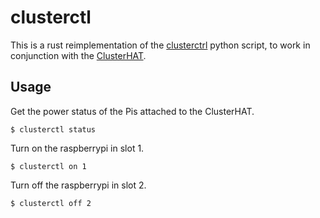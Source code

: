 # clusterctl

This is a rust reimplementation of the [clusterctrl][clusterctrl] python script,
to work in conjunction with the [ClusterHAT][clusterhat].

[clusterctrl]: https://github.com/burtyb/clusterhat-image/blob/master/files/sbin/clusterctrl
[clusterhat]: https://clusterhat.com/

## Usage

Get the power status of the Pis attached to the ClusterHAT.

	$ clusterctl status

Turn on the raspberrypi in slot 1.

	$ clusterctl on 1

Turn off the raspberrypi in slot 2.

	$ clusterctl off 2
